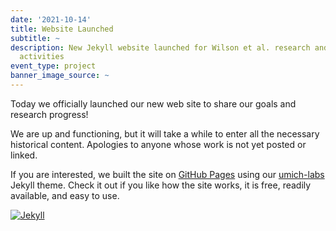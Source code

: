 ```yaml
---
date: '2021-10-14'
title: Website Launched
subtitle: ~
description: New Jekyll website launched for Wilson et al. research and other project
  activities
event_type: project
banner_image_source: ~
---
```


Today we officially launched our new web site to share
our goals and research progress!

We are up and functioning, but it will take a while to enter all the necessary
historical content. Apologies to anyone whose work is not yet posted or linked.

If you are interested, we built the site on 
[GitHub Pages](https://docs.github.com/en/pages/getting-started-with-github-pages/about-github-pages) 
using our [umich-labs](https://github.com/wilsonte-umich/umich-labs) Jekyll theme.  Check it out
if you like how the site works, it is free, readily available, and easy to use.

[
![Jekyll](https://jekyllrb.com/img/logo-2x.png)
](https://jekyllrb.com/)

